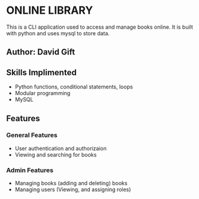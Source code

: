 # ONLINE LIBRARY
This is a CLI application used to access and manage books online. It is built with python and uses mysql to store data.

## Author: David Gift

## Skills Implimented
- Python functions, conditional statements, loops
- Modular programming
- MySQL

## Features
### General Features
- User authentication and authorizaion
- Viewing and searching for books
### Admin Features
- Managing books (adding and deleting) books
- Managing users (Viewing, and assigning roles)